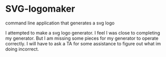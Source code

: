 # SVG-logomaker
command line application that generates a svg logo

I attempted to make a svg logo generator. I feel I was close to completing my generator. But I am missing some pieces for my generator to operate correctly. I will have to ask a TA for some assistance to figure out what im doing incorrect.

